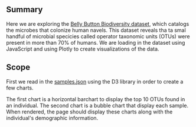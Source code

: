 ## Summary

Here we are exploring the [Belly Button Biodiversity dataset](http://robdunnlab.com/projects/belly-button-biodiversity/), which catalogs the microbes that colonize human navels. This dataset reveals tha ta smal handful of microbial specicies called operator taxonomic units (OTUs) were present in more than 70% of humans. We are loading in the dataset using JavaScript and using Plotly to create visualizations of the data.

## Scope

First we read in the [samples.json](data/samples.json) using the D3 library in order to create a few charts.

The first chart is a horizontal barchart to display the top 10 OTUs found in an individual. The second chart is a bubble chart that display each sample. When rendered, the page should display these charts along with the individual's demographic information.
